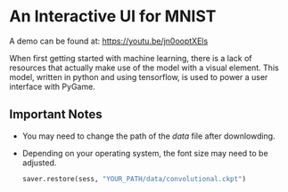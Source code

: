 # An Interactive UI for MNIST

A demo can be found at:  https://youtu.be/jn0ooptXEls


When first getting started with machine learning, there is a lack of resources that actually make use of the model with a visual element. This model, written in python and using tensorflow, is used to power a user interface with PyGame.


## Important Notes

* You may need to change the path of the _data_ file after downlowding.

* Depending on your operating system, the font size may need to be adjusted.
    ```python
    saver.restore(sess, "YOUR_PATH/data/convolutional.ckpt")
    ```

